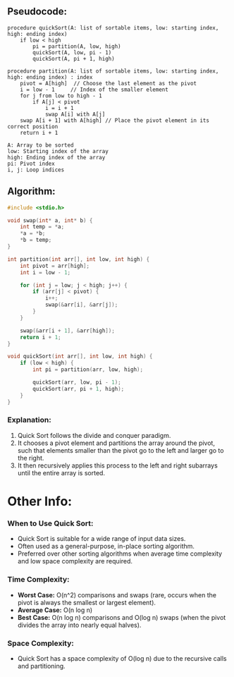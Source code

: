 ## Pseudocode:
```
procedure quickSort(A: list of sortable items, low: starting index, high: ending index)
    if low < high
        pi = partition(A, low, high)
        quickSort(A, low, pi - 1)
        quickSort(A, pi + 1, high)

procedure partition(A: list of sortable items, low: starting index, high: ending index) : index
    pivot = A[high]  // Choose the last element as the pivot
    i = low - 1     // Index of the smaller element
    for j from low to high - 1
        if A[j] < pivot
            i = i + 1
            swap A[i] with A[j]
    swap A[i + 1] with A[high] // Place the pivot element in its correct position
    return i + 1

A: Array to be sorted
low: Starting index of the array
high: Ending index of the array
pi: Pivot index
i, j: Loop indices

```

## Algorithm:
```c
#include <stdio.h>

void swap(int* a, int* b) {
    int temp = *a;
    *a = *b;
    *b = temp;
}

int partition(int arr[], int low, int high) {
    int pivot = arr[high];
    int i = low - 1;

    for (int j = low; j < high; j++) {
        if (arr[j] < pivot) {
            i++;
            swap(&arr[i], &arr[j]);
        }
    }

    swap(&arr[i + 1], &arr[high]);
    return i + 1;
}

void quickSort(int arr[], int low, int high) {
    if (low < high) {
        int pi = partition(arr, low, high);

        quickSort(arr, low, pi - 1);
        quickSort(arr, pi + 1, high);
    }
}
```

### Explanation:

1. Quick Sort follows the divide and conquer paradigm.
2. It chooses a pivot element and partitions the array around the pivot, such that elements smaller than the pivot go to the left and larger go to the right.
3. It then recursively applies this process to the left and right subarrays until the entire array is sorted.
# Other Info:
### When to Use Quick Sort:

- Quick Sort is suitable for a wide range of input data sizes.
- Often used as a general-purpose, in-place sorting algorithm.
- Preferred over other sorting algorithms when average time complexity and low space complexity are required.

### Time Complexity:

- **Worst Case:** O(n^2) comparisons and swaps (rare, occurs when the pivot is always the smallest or largest element).
- **Average Case:** O(n log n)
- **Best Case:** O(n log n) comparisons and O(log n) swaps (when the pivot divides the array into nearly equal halves).

### Space Complexity:

- Quick Sort has a space complexity of O(log n) due to the recursive calls and partitioning.